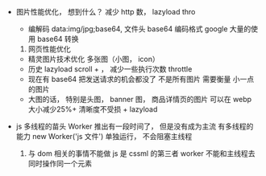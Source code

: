 - 图片性能优化，    想到什么？ 减少 http 数， lazyload thro
  - 编解码
data:img/jpg;base64, 文件头  base64 编码格式
google 大量的使用 base64 转换

  1. 网页性能优化
    - 精灵图片技术优化  多张图（小图， icon） 
    - 历史  lazyload  scroll +  ，  减少一些执行次数 throttle
    - 现在有  base64 把发送请求的机会都没了 不是所有图片  需要衡量
        小一点的图片
    - 大图的话， 特别是头图， banner 图， 商品详情页的图片
      可以在 webp 大小减少25%+  清晰度不受损  + lazyload
      <!-- 京东图片优化历史 -->


- js 多线程的苗头 Worker 推出有一段时间了， 但是没有成为主流
  有多线程的能力
  new Worker('js 文件') 单独运行， 不会阻塞主线程
  1. 与 dom 相关的事情不能做
    js 是 cssml 的第三者
    worker 不能和主线程去同时操作同一个元素
